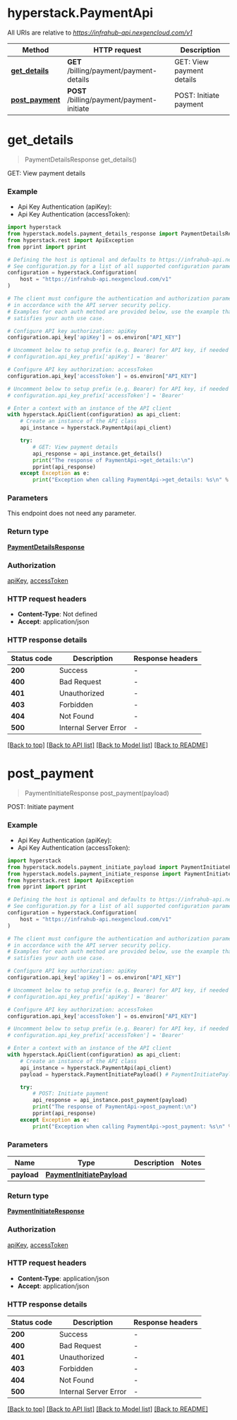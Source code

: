 # hyperstack.PaymentApi

All URIs are relative to *https://infrahub-api.nexgencloud.com/v1*

Method | HTTP request | Description
------------- | ------------- | -------------
[**get_details**](PaymentApi.md#get_details) | **GET** /billing/payment/payment-details | GET: View payment details
[**post_payment**](PaymentApi.md#post_payment) | **POST** /billing/payment/payment-initiate | POST: Initiate payment


# **get_details**
> PaymentDetailsResponse get_details()

GET: View payment details

### Example

* Api Key Authentication (apiKey):
* Api Key Authentication (accessToken):

```python
import hyperstack
from hyperstack.models.payment_details_response import PaymentDetailsResponse
from hyperstack.rest import ApiException
from pprint import pprint

# Defining the host is optional and defaults to https://infrahub-api.nexgencloud.com/v1
# See configuration.py for a list of all supported configuration parameters.
configuration = hyperstack.Configuration(
    host = "https://infrahub-api.nexgencloud.com/v1"
)

# The client must configure the authentication and authorization parameters
# in accordance with the API server security policy.
# Examples for each auth method are provided below, use the example that
# satisfies your auth use case.

# Configure API key authorization: apiKey
configuration.api_key['apiKey'] = os.environ["API_KEY"]

# Uncomment below to setup prefix (e.g. Bearer) for API key, if needed
# configuration.api_key_prefix['apiKey'] = 'Bearer'

# Configure API key authorization: accessToken
configuration.api_key['accessToken'] = os.environ["API_KEY"]

# Uncomment below to setup prefix (e.g. Bearer) for API key, if needed
# configuration.api_key_prefix['accessToken'] = 'Bearer'

# Enter a context with an instance of the API client
with hyperstack.ApiClient(configuration) as api_client:
    # Create an instance of the API class
    api_instance = hyperstack.PaymentApi(api_client)

    try:
        # GET: View payment details
        api_response = api_instance.get_details()
        print("The response of PaymentApi->get_details:\n")
        pprint(api_response)
    except Exception as e:
        print("Exception when calling PaymentApi->get_details: %s\n" % e)
```



### Parameters

This endpoint does not need any parameter.

### Return type

[**PaymentDetailsResponse**](PaymentDetailsResponse.md)

### Authorization

[apiKey](../README.md#apiKey), [accessToken](../README.md#accessToken)

### HTTP request headers

 - **Content-Type**: Not defined
 - **Accept**: application/json

### HTTP response details

| Status code | Description | Response headers |
|-------------|-------------|------------------|
**200** | Success |  -  |
**400** | Bad Request |  -  |
**401** | Unauthorized |  -  |
**403** | Forbidden |  -  |
**404** | Not Found |  -  |
**500** | Internal Server Error |  -  |

[[Back to top]](#) [[Back to API list]](../README.md#documentation-for-api-endpoints) [[Back to Model list]](../README.md#documentation-for-models) [[Back to README]](../README.md)

# **post_payment**
> PaymentInitiateResponse post_payment(payload)

POST: Initiate payment

### Example

* Api Key Authentication (apiKey):
* Api Key Authentication (accessToken):

```python
import hyperstack
from hyperstack.models.payment_initiate_payload import PaymentInitiatePayload
from hyperstack.models.payment_initiate_response import PaymentInitiateResponse
from hyperstack.rest import ApiException
from pprint import pprint

# Defining the host is optional and defaults to https://infrahub-api.nexgencloud.com/v1
# See configuration.py for a list of all supported configuration parameters.
configuration = hyperstack.Configuration(
    host = "https://infrahub-api.nexgencloud.com/v1"
)

# The client must configure the authentication and authorization parameters
# in accordance with the API server security policy.
# Examples for each auth method are provided below, use the example that
# satisfies your auth use case.

# Configure API key authorization: apiKey
configuration.api_key['apiKey'] = os.environ["API_KEY"]

# Uncomment below to setup prefix (e.g. Bearer) for API key, if needed
# configuration.api_key_prefix['apiKey'] = 'Bearer'

# Configure API key authorization: accessToken
configuration.api_key['accessToken'] = os.environ["API_KEY"]

# Uncomment below to setup prefix (e.g. Bearer) for API key, if needed
# configuration.api_key_prefix['accessToken'] = 'Bearer'

# Enter a context with an instance of the API client
with hyperstack.ApiClient(configuration) as api_client:
    # Create an instance of the API class
    api_instance = hyperstack.PaymentApi(api_client)
    payload = hyperstack.PaymentInitiatePayload() # PaymentInitiatePayload | 

    try:
        # POST: Initiate payment
        api_response = api_instance.post_payment(payload)
        print("The response of PaymentApi->post_payment:\n")
        pprint(api_response)
    except Exception as e:
        print("Exception when calling PaymentApi->post_payment: %s\n" % e)
```



### Parameters


Name | Type | Description  | Notes
------------- | ------------- | ------------- | -------------
 **payload** | [**PaymentInitiatePayload**](PaymentInitiatePayload.md)|  | 

### Return type

[**PaymentInitiateResponse**](PaymentInitiateResponse.md)

### Authorization

[apiKey](../README.md#apiKey), [accessToken](../README.md#accessToken)

### HTTP request headers

 - **Content-Type**: application/json
 - **Accept**: application/json

### HTTP response details

| Status code | Description | Response headers |
|-------------|-------------|------------------|
**200** | Success |  -  |
**400** | Bad Request |  -  |
**401** | Unauthorized |  -  |
**403** | Forbidden |  -  |
**404** | Not Found |  -  |
**500** | Internal Server Error |  -  |

[[Back to top]](#) [[Back to API list]](../README.md#documentation-for-api-endpoints) [[Back to Model list]](../README.md#documentation-for-models) [[Back to README]](../README.md)

